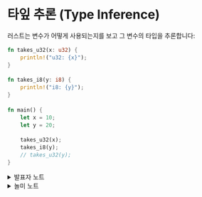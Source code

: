 # 타잎 추론 (Type Inference)

러스트는 변수가 어떻게 사용되는지를 보고 그 변수의 타입을 추론합니다:

```rust
fn takes_u32(x: u32) {
    println!("u32: {x}");
}

fn takes_i8(y: i8) {
    println!("i8: {y}");
}

fn main() {
    let x = 10;
    let y = 20;

    takes_u32(x);
    takes_i8(y);
    // takes_u32(y);
}
```

<details>

<summary>발표자 노트</summary>

이 슬라이드는, 러스트 컴파일러가 변수가 어떻게 선언되어 있고, 어떻게 사용되는지를 제약 조건으로 삼아서 변수의 타입을 추론하는 모습을 보여줍니다.

여기서 중요한 것은, 이렇게 명시적인 타입을 생략하고 선언되었다고 해서 “어떤 타입“이라도 다 담을 수 있는 타입이 되는 것은 아니라는 점입니다. 명시적인 타입 선언이 있던 없던, 컴파일러가 생성한 머신코드는 동일합니다. 컴파일러는 단지 타입 선언을 생략할 수 있도록 해서 프로그래머가 더 간결한 코드를 쓸 수 있도록 도와줄 뿐입니다.

아래 코드는, 제네릭 컨테이너를 쓸 때 컨테이터 안에 포함된 데이터의 타입을 명시적으로 쓰지 않고 `_`로 대체하여도 된다는 것을 보여줍니다:

```rust
fn main() {
    let mut v = Vec::new();
    v.push((10, false));
    v.push((20, true));
    println!("v: {v:?}");

    let vv = v.iter().collect::<std::collections::HashSet<_>>();
    println!("vv: {vv:?}");
}
```

[`collect`](https://doc.rust-lang.org/stable/std/iter/trait.Iterator.html#method.collect)는 [`HashSet`](https://doc.rust-lang.org/std/iter/trait.FromIterator.html)을 구현한 `FromIterator`에 의존합니다.

</details>

<details>

<summary>놀미 노트</summary>

* 러스트 분석기(rust analyzer)는 추론된 타잎을 표시해줍니다. auto, var를 사용할 때 타잎을 알 수 없어 불편했던 점을 개선한 기능입니다.

<img src="../.gitbook/assets/image (3) (1).png" alt="" data-size="original">

* FromIterator는 Iterator로부터 해당 타잎을 만들 수 있다는 약속입니다. HashSet, Vec 등의 컬렉션들은 모두 이들 트레이트를 구현하고 있습니다. 트레이트를 통한 약속, 이의 구현에 대해서는 나중에 더 자세히 나옵니다.

</details>
